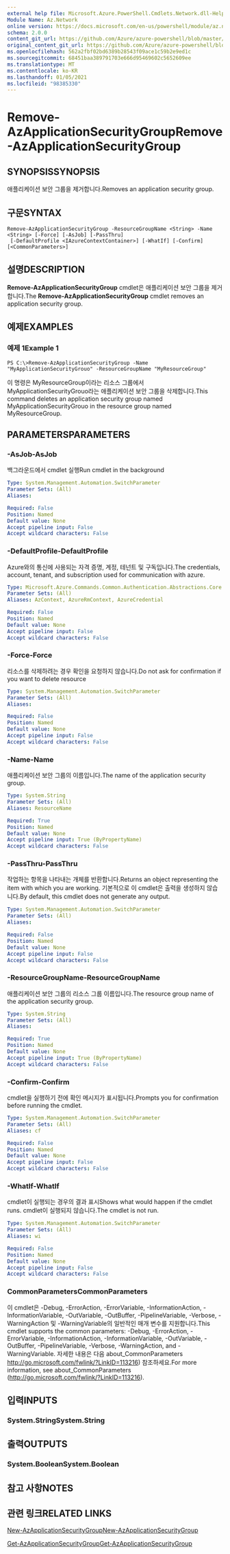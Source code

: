 ```yaml
---
external help file: Microsoft.Azure.PowerShell.Cmdlets.Network.dll-Help.xml
Module Name: Az.Network
online version: https://docs.microsoft.com/en-us/powershell/module/az.network/remove-azapplicationsecuritygroup
schema: 2.0.0
content_git_url: https://github.com/Azure/azure-powershell/blob/master/src/Network/Network/help/Remove-AzApplicationSecurityGroup.md
original_content_git_url: https://github.com/Azure/azure-powershell/blob/master/src/Network/Network/help/Remove-AzApplicationSecurityGroup.md
ms.openlocfilehash: 562a2fbf02bd6389b28543f09ace1c59b2e9ed1c
ms.sourcegitcommit: 68451baa389791703e666d95469602c5652609ee
ms.translationtype: MT
ms.contentlocale: ko-KR
ms.lasthandoff: 01/05/2021
ms.locfileid: "98385330"
---
```

# <span data-ttu-id="9cdb0-101">Remove-AzApplicationSecurityGroup</span><span class="sxs-lookup"><span data-stu-id="9cdb0-101">Remove-AzApplicationSecurityGroup</span></span>

## <span data-ttu-id="9cdb0-102">SYNOPSIS</span><span class="sxs-lookup"><span data-stu-id="9cdb0-102">SYNOPSIS</span></span>
<span data-ttu-id="9cdb0-103">애플리케이션 보안 그룹을 제거합니다.</span><span class="sxs-lookup"><span data-stu-id="9cdb0-103">Removes an application security group.</span></span>

## <span data-ttu-id="9cdb0-104">구문</span><span class="sxs-lookup"><span data-stu-id="9cdb0-104">SYNTAX</span></span>

```
Remove-AzApplicationSecurityGroup -ResourceGroupName <String> -Name <String> [-Force] [-AsJob] [-PassThru]
 [-DefaultProfile <IAzureContextContainer>] [-WhatIf] [-Confirm] [<CommonParameters>]
```

## <span data-ttu-id="9cdb0-105">설명</span><span class="sxs-lookup"><span data-stu-id="9cdb0-105">DESCRIPTION</span></span>
<span data-ttu-id="9cdb0-106">**Remove-AzApplicationSecurityGroup** cmdlet은 애플리케이션 보안 그룹을 제거합니다.</span><span class="sxs-lookup"><span data-stu-id="9cdb0-106">The **Remove-AzApplicationSecurityGroup** cmdlet removes an application security group.</span></span>

## <span data-ttu-id="9cdb0-107">예제</span><span class="sxs-lookup"><span data-stu-id="9cdb0-107">EXAMPLES</span></span>

### <span data-ttu-id="9cdb0-108">예제 1</span><span class="sxs-lookup"><span data-stu-id="9cdb0-108">Example 1</span></span>
```
PS C:\>Remove-AzApplicationSecurityGroup -Name "MyApplicationSecurityGrouo" -ResourceGroupName "MyResourceGroup"
```

<span data-ttu-id="9cdb0-109">이 명령은 MyResourceGroup이라는 리소스 그룹에서 MyApplicationSecurityGrouo라는 애플리케이션 보안 그룹을 삭제합니다.</span><span class="sxs-lookup"><span data-stu-id="9cdb0-109">This command deletes an application security group named MyApplicationSecurityGrouo in the resource group named MyResourceGroup.</span></span>

## <span data-ttu-id="9cdb0-110">PARAMETERS</span><span class="sxs-lookup"><span data-stu-id="9cdb0-110">PARAMETERS</span></span>

### <span data-ttu-id="9cdb0-111">-AsJob</span><span class="sxs-lookup"><span data-stu-id="9cdb0-111">-AsJob</span></span>
<span data-ttu-id="9cdb0-112">백그라운드에서 cmdlet 실행</span><span class="sxs-lookup"><span data-stu-id="9cdb0-112">Run cmdlet in the background</span></span>

```yaml
Type: System.Management.Automation.SwitchParameter
Parameter Sets: (All)
Aliases:

Required: False
Position: Named
Default value: None
Accept pipeline input: False
Accept wildcard characters: False
```

### <span data-ttu-id="9cdb0-113">-DefaultProfile</span><span class="sxs-lookup"><span data-stu-id="9cdb0-113">-DefaultProfile</span></span>
<span data-ttu-id="9cdb0-114">Azure와의 통신에 사용되는 자격 증명, 계정, 테넌트 및 구독입니다.</span><span class="sxs-lookup"><span data-stu-id="9cdb0-114">The credentials, account, tenant, and subscription used for communication with azure.</span></span>

```yaml
Type: Microsoft.Azure.Commands.Common.Authentication.Abstractions.Core.IAzureContextContainer
Parameter Sets: (All)
Aliases: AzContext, AzureRmContext, AzureCredential

Required: False
Position: Named
Default value: None
Accept pipeline input: False
Accept wildcard characters: False
```

### <span data-ttu-id="9cdb0-115">-Force</span><span class="sxs-lookup"><span data-stu-id="9cdb0-115">-Force</span></span>
<span data-ttu-id="9cdb0-116">리소스를 삭제하려는 경우 확인을 요청하지 않습니다.</span><span class="sxs-lookup"><span data-stu-id="9cdb0-116">Do not ask for confirmation if you want to delete resource</span></span>

```yaml
Type: System.Management.Automation.SwitchParameter
Parameter Sets: (All)
Aliases:

Required: False
Position: Named
Default value: None
Accept pipeline input: False
Accept wildcard characters: False
```

### <span data-ttu-id="9cdb0-117">-Name</span><span class="sxs-lookup"><span data-stu-id="9cdb0-117">-Name</span></span>
<span data-ttu-id="9cdb0-118">애플리케이션 보안 그룹의 이름입니다.</span><span class="sxs-lookup"><span data-stu-id="9cdb0-118">The name of the application security group.</span></span>

```yaml
Type: System.String
Parameter Sets: (All)
Aliases: ResourceName

Required: True
Position: Named
Default value: None
Accept pipeline input: True (ByPropertyName)
Accept wildcard characters: False
```

### <span data-ttu-id="9cdb0-119">-PassThru</span><span class="sxs-lookup"><span data-stu-id="9cdb0-119">-PassThru</span></span>
<span data-ttu-id="9cdb0-120">작업하는 항목을 나타내는 개체를 반환합니다.</span><span class="sxs-lookup"><span data-stu-id="9cdb0-120">Returns an object representing the item with which you are working.</span></span> <span data-ttu-id="9cdb0-121">기본적으로 이 cmdlet은 출력을 생성하지 않습니다.</span><span class="sxs-lookup"><span data-stu-id="9cdb0-121">By default, this cmdlet does not generate any output.</span></span>

```yaml
Type: System.Management.Automation.SwitchParameter
Parameter Sets: (All)
Aliases:

Required: False
Position: Named
Default value: None
Accept pipeline input: False
Accept wildcard characters: False
```

### <span data-ttu-id="9cdb0-122">-ResourceGroupName</span><span class="sxs-lookup"><span data-stu-id="9cdb0-122">-ResourceGroupName</span></span>
<span data-ttu-id="9cdb0-123">애플리케이션 보안 그룹의 리소스 그룹 이름입니다.</span><span class="sxs-lookup"><span data-stu-id="9cdb0-123">The resource group name of the application security group.</span></span>

```yaml
Type: System.String
Parameter Sets: (All)
Aliases:

Required: True
Position: Named
Default value: None
Accept pipeline input: True (ByPropertyName)
Accept wildcard characters: False
```

### <span data-ttu-id="9cdb0-124">-Confirm</span><span class="sxs-lookup"><span data-stu-id="9cdb0-124">-Confirm</span></span>
<span data-ttu-id="9cdb0-125">cmdlet을 실행하기 전에 확인 메시지가 표시됩니다.</span><span class="sxs-lookup"><span data-stu-id="9cdb0-125">Prompts you for confirmation before running the cmdlet.</span></span>

```yaml
Type: System.Management.Automation.SwitchParameter
Parameter Sets: (All)
Aliases: cf

Required: False
Position: Named
Default value: None
Accept pipeline input: False
Accept wildcard characters: False
```

### <span data-ttu-id="9cdb0-126">-WhatIf</span><span class="sxs-lookup"><span data-stu-id="9cdb0-126">-WhatIf</span></span>
<span data-ttu-id="9cdb0-127">cmdlet이 실행되는 경우의 결과 표시</span><span class="sxs-lookup"><span data-stu-id="9cdb0-127">Shows what would happen if the cmdlet runs.</span></span>
<span data-ttu-id="9cdb0-128">cmdlet이 실행되지 않습니다.</span><span class="sxs-lookup"><span data-stu-id="9cdb0-128">The cmdlet is not run.</span></span>

```yaml
Type: System.Management.Automation.SwitchParameter
Parameter Sets: (All)
Aliases: wi

Required: False
Position: Named
Default value: None
Accept pipeline input: False
Accept wildcard characters: False
```

### <span data-ttu-id="9cdb0-129">CommonParameters</span><span class="sxs-lookup"><span data-stu-id="9cdb0-129">CommonParameters</span></span>
<span data-ttu-id="9cdb0-130">이 cmdlet은 -Debug, -ErrorAction, -ErrorVariable, -InformationAction, -InformationVariable, -OutVariable, -OutBuffer, -PipelineVariable, -Verbose, -WarningAction 및 -WarningVariable의 일반적인 매개 변수를 지원합니다.</span><span class="sxs-lookup"><span data-stu-id="9cdb0-130">This cmdlet supports the common parameters: -Debug, -ErrorAction, -ErrorVariable, -InformationAction, -InformationVariable, -OutVariable, -OutBuffer, -PipelineVariable, -Verbose, -WarningAction, and -WarningVariable.</span></span> <span data-ttu-id="9cdb0-131">자세한 내용은 다음 about_CommonParameters http://go.microsoft.com/fwlink/?LinkID=113216) 참조하세요.</span><span class="sxs-lookup"><span data-stu-id="9cdb0-131">For more information, see about_CommonParameters (http://go.microsoft.com/fwlink/?LinkID=113216).</span></span>

## <span data-ttu-id="9cdb0-132">입력</span><span class="sxs-lookup"><span data-stu-id="9cdb0-132">INPUTS</span></span>

### <span data-ttu-id="9cdb0-133">System.String</span><span class="sxs-lookup"><span data-stu-id="9cdb0-133">System.String</span></span>

## <span data-ttu-id="9cdb0-134">출력</span><span class="sxs-lookup"><span data-stu-id="9cdb0-134">OUTPUTS</span></span>

### <span data-ttu-id="9cdb0-135">System.Boolean</span><span class="sxs-lookup"><span data-stu-id="9cdb0-135">System.Boolean</span></span>

## <span data-ttu-id="9cdb0-136">참고 사항</span><span class="sxs-lookup"><span data-stu-id="9cdb0-136">NOTES</span></span>

## <span data-ttu-id="9cdb0-137">관련 링크</span><span class="sxs-lookup"><span data-stu-id="9cdb0-137">RELATED LINKS</span></span>

[<span data-ttu-id="9cdb0-138">New-AzApplicationSecurityGroup</span><span class="sxs-lookup"><span data-stu-id="9cdb0-138">New-AzApplicationSecurityGroup</span></span>](./New-AzApplicationSecurityGroup.md)

[<span data-ttu-id="9cdb0-139">Get-AzApplicationSecurityGroup</span><span class="sxs-lookup"><span data-stu-id="9cdb0-139">Get-AzApplicationSecurityGroup</span></span>](./Get-AzApplicationSecurityGroup.md)
